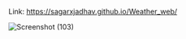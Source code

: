 Link: https://sagarxjadhav.github.io/Weather_web/


![Screenshot (103)](https://github.com/sagarxjadhav/Weather_web/assets/93977940/1ca57a18-5031-4beb-9801-800e4d9ab6d3)
